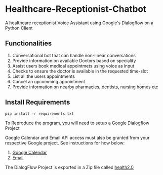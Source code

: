 # Healthcare-Receptionist-Chatbot
A healthcare receptionist Voice Assistant using Google's Dialogflow on a Python Client

## Functionalities
1. Conversational bot that can handle non-linear conversations
2. Provide information on available Doctors based on speciality
3. Assist users book medical appointmets using voice as input
  1. Checks to ensure the doctor is available in the requested time-slot
4. List all the users appointments
5. Cancel an upcomming appointment
6. Provide information on nearby pharmacies, dentists, nursing homes etc   

## Install Requirements
```
pip install -r requirements.txt
```

To Reproduce the program, you will need to setup a Google Dialogflow Project <br>

Google Calendar and Email API access must also be granted from your respective Google project. See instructions for how below:
1. [Google Calendar](https://developers.google.com/calendar/api/quickstart/python)
2. [Email](https://sendgrid.com/solutions/email-api/)

The DialogFlow Project is exported in a Zip file called [health2.0](https://github.com/ashishgeorge009/HealthDesk-VA/blob/main/health2.0.zip)
